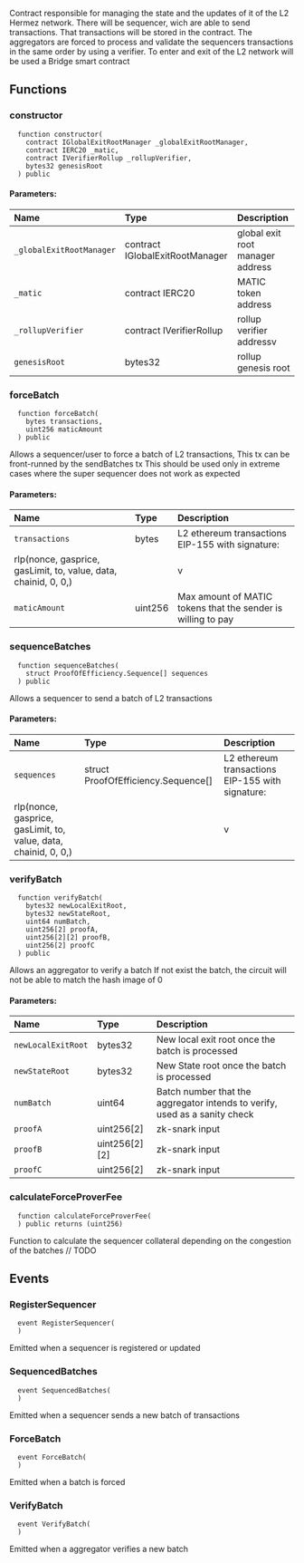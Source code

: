 Contract responsible for managing the state and the updates of it of the L2 Hermez network.
There will be sequencer, wich are able to send transactions. That transactions will be stored in the contract.
The aggregators are forced to process and validate the sequencers transactions in the same order by using a verifier.
To enter and exit of the L2 network will be used a Bridge smart contract


## Functions
### constructor
```solidity
  function constructor(
    contract IGlobalExitRootManager _globalExitRootManager,
    contract IERC20 _matic,
    contract IVerifierRollup _rollupVerifier,
    bytes32 genesisRoot
  ) public
```


#### Parameters:
| Name | Type | Description                                                          |
| :--- | :--- | :------------------------------------------------------------------- |
|`_globalExitRootManager` | contract IGlobalExitRootManager | global exit root manager address
|`_matic` | contract IERC20 | MATIC token address
|`_rollupVerifier` | contract IVerifierRollup | rollup verifier addressv
|`genesisRoot` | bytes32 | rollup genesis root

### forceBatch
```solidity
  function forceBatch(
    bytes transactions,
    uint256 maticAmount
  ) public
```
Allows a sequencer/user to force a batch of L2 transactions,
This tx can be front-runned by the sendBatches tx
This should be used only in extreme cases where the super sequencer does not work as expected


#### Parameters:
| Name | Type | Description                                                          |
| :--- | :--- | :------------------------------------------------------------------- |
|`transactions` | bytes | L2 ethereum transactions EIP-155 with signature:
rlp(nonce, gasprice, gasLimit, to, value, data, chainid, 0, 0,) || v || r || s
|`maticAmount` | uint256 | Max amount of MATIC tokens that the sender is willing to pay

### sequenceBatches
```solidity
  function sequenceBatches(
    struct ProofOfEfficiency.Sequence[] sequences
  ) public
```
Allows a sequencer to send a batch of L2 transactions


#### Parameters:
| Name | Type | Description                                                          |
| :--- | :--- | :------------------------------------------------------------------- |
|`sequences` | struct ProofOfEfficiency.Sequence[] | L2 ethereum transactions EIP-155 with signature:
rlp(nonce, gasprice, gasLimit, to, value, data, chainid, 0, 0,) || v || r || s

### verifyBatch
```solidity
  function verifyBatch(
    bytes32 newLocalExitRoot,
    bytes32 newStateRoot,
    uint64 numBatch,
    uint256[2] proofA,
    uint256[2][2] proofB,
    uint256[2] proofC
  ) public
```
Allows an aggregator to verify a batch
If not exist the batch, the circuit will not be able to match the hash image of 0


#### Parameters:
| Name | Type | Description                                                          |
| :--- | :--- | :------------------------------------------------------------------- |
|`newLocalExitRoot` | bytes32 |  New local exit root once the batch is processed
|`newStateRoot` | bytes32 | New State root once the batch is processed
|`numBatch` | uint64 | Batch number that the aggregator intends to verify, used as a sanity check
|`proofA` | uint256[2] | zk-snark input
|`proofB` | uint256[2][2] | zk-snark input
|`proofC` | uint256[2] | zk-snark input

### calculateForceProverFee
```solidity
  function calculateForceProverFee(
  ) public returns (uint256)
```
Function to calculate the sequencer collateral depending on the congestion of the batches
     // TODO



## Events
### RegisterSequencer
```solidity
  event RegisterSequencer(
  )
```

Emitted when a sequencer is registered or updated

### SequencedBatches
```solidity
  event SequencedBatches(
  )
```

Emitted when a sequencer sends a new batch of transactions

### ForceBatch
```solidity
  event ForceBatch(
  )
```

Emitted when a batch is forced

### VerifyBatch
```solidity
  event VerifyBatch(
  )
```

Emitted when a aggregator verifies a new batch


